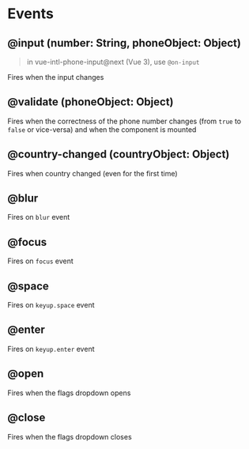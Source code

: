 # Events

## @input (number: String, phoneObject: Object)

> in vue-intl-phone-input@next (Vue 3), use `@on-input`

Fires when the input changes

## @validate (phoneObject: Object)

Fires when the correctness of the phone number changes (from `true` to `false` or vice-versa) and when the component is mounted

## @country-changed (countryObject: Object)

Fires when country changed (even for the first time)

## @blur

Fires on `blur` event

## @focus

Fires on `focus` event

## @space

Fires on `keyup.space` event

## @enter

Fires on `keyup.enter` event

## @open

Fires when the flags dropdown opens

## @close

Fires when the flags dropdown closes
